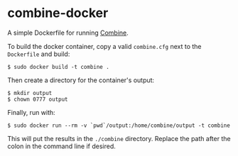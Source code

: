 # combine-docker

A simple Dockerfile for running [Combine](https://github.com/mlsecproject/combine).

To build the docker container, copy a valid `combine.cfg` next to the `Dockerfile` and build:
```shell
$ sudo docker build -t combine .
```

Then create a directory for the container's output:
```
$ mkdir output
$ chown 0777 output
```

Finally, run with:
```shell
$ sudo docker run --rm -v `pwd`/output:/home/combine/output -t combine
```

This will put the results in the `./combine` directory. Replace the path after the colon in the command line if desired.
